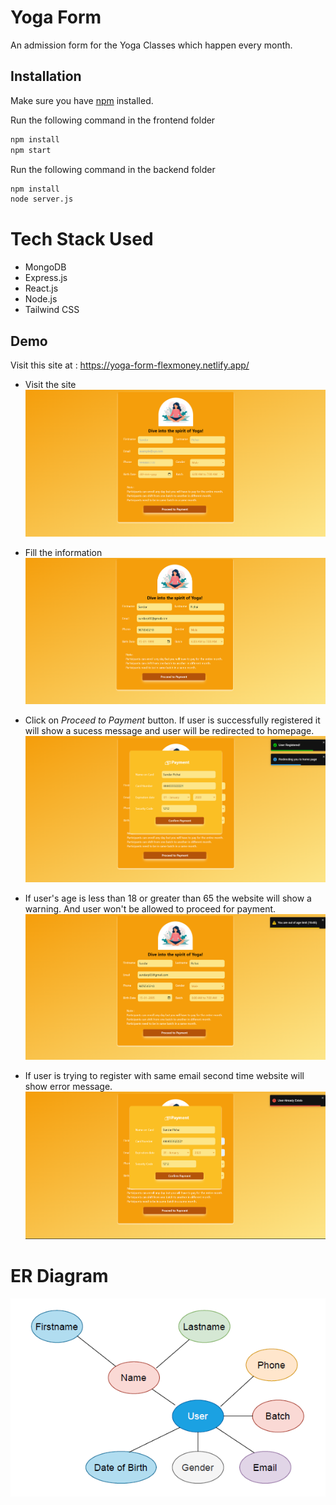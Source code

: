 # Yoga Form

An admission form for the Yoga Classes which happen every month.
## Installation

Make sure you have [npm](https://www.npmjs.com/package/npx) installed.

Run the following command in the frontend folder

```sh
npm install
npm start
```

Run the following command in the backend folder

```sh
npm install
node server.js
```

# Tech Stack Used

- MongoDB
- Express.js
- React.js
- Node.js
- Tailwind CSS


## Demo

Visit this site at : https://yoga-form-flexmoney.netlify.app/

- Visit the site
  ![Homepage](./frontend/src/assets/img/emptyform.png)

- Fill the information
  ![Homepage](./frontend/src/assets/img/validinputs.png)

- Click on *Proceed to Payment* button.
  If user is successfully registered it will show a sucess message and user will be redirected to homepage.
  ![Homepage](./frontend/src/assets/img/paymentsuccessandregistered.png)

- If user's age is less than 18 or greater than 65 the website will show a warning.
  And user won't be allowed to proceed for payment.
  ![Homepage](./frontend/src/assets/img/agelessthan18.png)

- If user is trying to register with same email second time website will show error message.
  ![Homepage](./frontend/src/assets/img/duplicateuser.png)

# ER Diagram
  ![Homapade](./frontend/src/assets/img/erd.png)

    